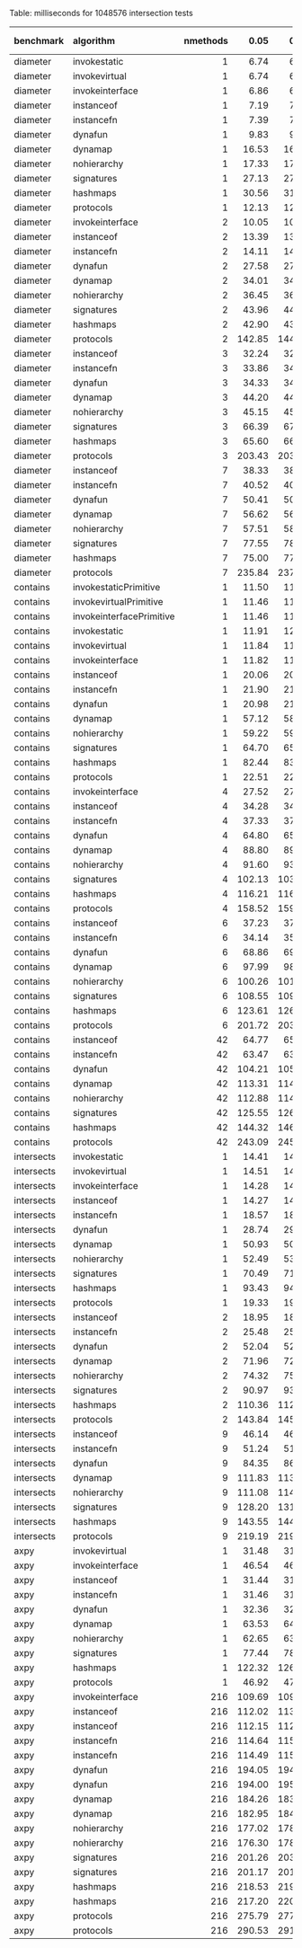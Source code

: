 Table: milliseconds for 1048576 intersection tests

|benchmark  |algorithm                | nmethods|   0.05|   0.50|   0.95|   mean| overhead 0.05| overhead 0.50| overhead 0.95| overhead mean| ns per op| overhead ns per op|
|:----------|:------------------------|--------:|------:|------:|------:|------:|-------------:|-------------:|-------------:|-------------:|---------:|------------------:|
|diameter   |invokestatic             |        1|   6.74|   6.76|   6.90|   6.79|         -0.01|         -0.01|          0.00|         -0.01|      6.47|              -0.43|
|diameter   |invokevirtual            |        1|   6.74|   6.76|   6.78|   6.76|         -0.01|         -0.01|         -0.01|         -0.01|      6.45|              -0.45|
|diameter   |invokeinterface          |        1|   6.86|   6.89|   6.95|   6.91|          0.00|          0.00|          0.00|          0.00|      6.59|              -0.31|
|diameter   |instanceof               |        1|   7.19|   7.23|   7.26|   7.23|          0.00|          0.00|          0.00|          0.00|      6.90|               0.00|
|diameter   |instancefn               |        1|   7.39|   7.41|   7.45|   7.43|          0.00|          0.00|          0.00|          0.00|      7.08|               0.19|
|diameter   |dynafun                  |        1|   9.83|   9.84|   9.91|   9.88|          0.04|          0.03|          0.03|          0.03|      9.42|               2.52|
|diameter   |dynamap                  |        1|  16.53|  16.66|  16.78|  16.67|          0.13|          0.13|          0.12|          0.12|     15.89|               9.00|
|diameter   |nohierarchy              |        1|  17.33|  17.58|  17.67|  17.53|          0.14|          0.14|          0.14|          0.14|     16.71|               9.82|
|diameter   |signatures               |        1|  27.13|  27.65|  28.10|  27.58|          0.27|          0.27|          0.27|          0.27|     26.31|              19.41|
|diameter   |hashmaps                 |        1|  30.56|  31.48|  31.77|  31.23|          0.31|          0.32|          0.32|          0.32|     29.78|              22.89|
|diameter   |protocols                |        1|  12.13|  12.22|  12.28|  12.19|          0.07|          0.07|          0.07|          0.07|     11.63|               4.73|
|diameter   |invokeinterface          |        2|  10.05|  10.08|  10.13|  10.09|         -0.04|         -0.04|         -0.04|         -0.04|      9.62|              -3.20|
|diameter   |instanceof               |        2|  13.39|  13.44|  13.50|  13.44|          0.00|          0.00|          0.00|          0.00|     12.82|               0.00|
|diameter   |instancefn               |        2|  14.11|  14.15|  14.18|  14.15|          0.01|          0.01|          0.01|          0.01|     13.50|               0.67|
|diameter   |dynafun                  |        2|  27.58|  27.78|  28.11|  27.83|          0.17|          0.17|          0.17|          0.17|     26.54|              13.72|
|diameter   |dynamap                  |        2|  34.01|  34.24|  34.68|  34.30|          0.25|          0.25|          0.25|          0.25|     32.71|              19.89|
|diameter   |nohierarchy              |        2|  36.45|  36.74|  37.09|  36.79|          0.28|          0.28|          0.28|          0.28|     35.09|              22.27|
|diameter   |signatures               |        2|  43.96|  44.46|  44.95|  44.51|          0.37|          0.37|          0.37|          0.37|     42.45|              29.63|
|diameter   |hashmaps                 |        2|  42.90|  43.49|  43.68|  43.25|          0.36|          0.36|          0.35|          0.35|     41.25|              28.42|
|diameter   |protocols                |        2| 142.85| 144.33| 144.46| 143.67|          1.56|          1.56|          1.54|          1.55|    137.02|             124.19|
|diameter   |instanceof               |        3|  32.24|  32.31|  32.67|  32.38|          0.00|          0.00|          0.00|          0.00|     30.88|               0.00|
|diameter   |instancefn               |        3|  33.86|  34.07|  34.16|  34.03|          0.02|          0.02|          0.02|          0.02|     32.45|               1.57|
|diameter   |dynafun                  |        3|  34.33|  34.45|  34.66|  34.46|          0.03|          0.03|          0.03|          0.03|     32.87|               1.99|
|diameter   |dynamap                  |        3|  44.20|  44.58|  45.10|  44.64|          0.16|          0.16|          0.16|          0.16|     42.57|              11.69|
|diameter   |nohierarchy              |        3|  45.15|  45.25|  45.54|  45.35|          0.17|          0.17|          0.17|          0.17|     43.25|              12.37|
|diameter   |signatures               |        3|  66.39|  67.09|  67.83|  67.15|          0.46|          0.46|          0.46|          0.46|     64.04|              33.16|
|diameter   |hashmaps                 |        3|  65.60|  66.19|  66.72|  66.11|          0.45|          0.45|          0.45|          0.45|     63.04|              32.17|
|diameter   |protocols                |        3| 203.43| 203.82| 204.83| 204.23|          2.32|          2.29|          2.27|          2.29|    194.77|             163.89|
|diameter   |instanceof               |        7|  38.33|  38.41|  38.71|  38.48|          0.00|          0.00|          0.00|          0.00|     36.70|               0.00|
|diameter   |instancefn               |        7|  40.52|  40.64|  40.78|  40.65|          0.03|          0.03|          0.02|          0.03|     38.77|               2.07|
|diameter   |dynafun                  |        7|  50.41|  50.92|  51.15|  50.84|          0.15|          0.15|          0.15|          0.15|     48.49|              11.79|
|diameter   |dynamap                  |        7|  56.62|  56.68|  57.60|  57.01|          0.22|          0.22|          0.22|          0.22|     54.36|              17.67|
|diameter   |nohierarchy              |        7|  57.51|  58.54|  58.70|  58.09|          0.23|          0.24|          0.23|          0.23|     55.40|              18.70|
|diameter   |signatures               |        7|  77.55|  78.16|  80.13|  78.62|          0.47|          0.47|          0.49|          0.48|     74.98|              38.28|
|diameter   |hashmaps                 |        7|  75.00|  77.27|  78.24|  76.48|          0.44|          0.46|          0.46|          0.45|     72.93|              36.24|
|diameter   |protocols                |        7| 235.84| 237.40| 238.11| 237.18|          2.38|          2.37|          2.34|          2.37|    226.19|             189.49|
|contains   |invokestaticPrimitive    |        1|  11.50|  11.52|  11.54|  11.52|          0.00|          0.00|          0.00|          0.00|     10.99|               0.00|
|contains   |invokevirtualPrimitive   |        1|  11.46|  11.49|  11.49|  11.48|          0.00|          0.00|          0.00|          0.00|     10.95|               0.00|
|contains   |invokeinterfacePrimitive |        1|  11.46|  11.54|  11.66|  11.52|          0.00|          0.00|          0.00|          0.00|     10.99|               0.00|
|contains   |invokestatic             |        1|  11.91|  12.12|  11.97|  11.94|         -0.01|         -0.01|         -0.01|         -0.01|     11.39|              -7.83|
|contains   |invokevirtual            |        1|  11.84|  11.86|  11.88|  11.87|         -0.02|         -0.01|         -0.02|         -0.01|     11.32|              -7.90|
|contains   |invokeinterface          |        1|  11.82|  11.84|  11.87|  11.85|         -0.02|         -0.01|         -0.02|         -0.01|     11.30|              -7.92|
|contains   |instanceof               |        1|  20.06|  20.12|  20.29|  20.15|          0.00|          0.00|          0.00|          0.00|     19.22|               0.00|
|contains   |instancefn               |        1|  21.90|  21.98|  22.19|  22.04|          0.00|          0.00|          0.00|          0.00|     21.02|               1.80|
|contains   |dynafun                  |        1|  20.98|  21.45|  21.29|  21.13|          0.00|          0.00|          0.00|          0.00|     20.15|               0.93|
|contains   |dynamap                  |        1|  57.12|  58.63|  59.26|  58.21|          0.07|          0.07|          0.07|          0.07|     55.52|              36.30|
|contains   |nohierarchy              |        1|  59.22|  59.44|  61.44|  60.45|          0.07|          0.07|          0.07|          0.07|     57.65|              38.43|
|contains   |signatures               |        1|  64.70|  65.93|  67.13|  65.96|          0.08|          0.08|          0.08|          0.08|     62.91|              43.69|
|contains   |hashmaps                 |        1|  82.44|  83.72|  85.60|  84.04|          0.11|          0.11|          0.12|          0.12|     80.15|              60.93|
|contains   |protocols                |        1|  22.51|  22.76|  22.86|  22.69|          0.00|          0.00|          0.00|          0.00|     21.64|               2.42|
|contains   |invokeinterface          |        4|  27.52|  27.60|  27.66|  27.61|         -0.01|         -0.01|         -0.01|         -0.01|     26.33|              -6.55|
|contains   |instanceof               |        4|  34.28|  34.43|  34.72|  34.48|          0.00|          0.00|          0.00|          0.00|     32.89|               0.00|
|contains   |instancefn               |        4|  37.33|  37.70|  37.79|  37.56|          0.01|          0.01|          0.01|          0.01|     35.82|               2.94|
|contains   |dynafun                  |        4|  64.80|  65.39|  66.74|  65.83|          0.05|          0.05|          0.06|          0.05|     62.78|              29.90|
|contains   |dynamap                  |        4|  88.80|  89.62|  91.08|  89.93|          0.10|          0.10|          0.10|          0.10|     85.76|              52.88|
|contains   |nohierarchy              |        4|  91.60|  93.10|  94.41|  93.13|          0.10|          0.10|          0.10|          0.10|     88.82|              55.93|
|contains   |signatures               |        4| 102.13| 103.32| 104.99| 103.54|          0.12|          0.12|          0.12|          0.12|     98.74|              65.86|
|contains   |hashmaps                 |        4| 116.21| 116.13| 121.16| 118.59|          0.14|          0.14|          0.15|          0.15|    113.09|              80.21|
|contains   |protocols                |        4| 158.52| 159.05| 159.68| 159.07|          0.22|          0.22|          0.22|          0.22|    151.70|             118.81|
|contains   |instanceof               |        6|  37.23|  37.51|  37.71|  37.50|          0.00|          0.00|          0.00|          0.00|     35.76|               0.00|
|contains   |instancefn               |        6|  34.14|  35.02|  34.73|  34.49|         -0.01|          0.00|         -0.01|         -0.01|     32.89|              -2.87|
|contains   |dynafun                  |        6|  68.86|  69.07|  70.51|  69.67|          0.06|          0.05|          0.06|          0.06|     66.45|              30.68|
|contains   |dynamap                  |        6|  97.99|  98.46| 100.27|  99.15|          0.11|          0.11|          0.11|          0.11|     94.56|              58.79|
|contains   |nohierarchy              |        6| 100.26| 101.43| 102.64| 101.47|          0.11|          0.11|          0.11|          0.11|     96.77|              61.01|
|contains   |signatures               |        6| 108.55| 109.54| 112.33| 110.46|          0.13|          0.12|          0.13|          0.13|    105.34|              69.58|
|contains   |hashmaps                 |        6| 123.61| 126.02| 128.29| 125.53|          0.15|          0.15|          0.16|          0.15|    119.72|              83.95|
|contains   |protocols                |        6| 201.72| 203.25| 203.78| 202.87|          0.29|          0.29|          0.29|          0.29|    193.47|             157.71|
|contains   |instanceof               |       42|  64.77|  65.43|  65.82|  65.30|          0.00|          0.00|          0.00|          0.00|     62.28|               0.00|
|contains   |instancefn               |       42|  63.47|  63.84|  64.60|  64.05|          0.00|          0.00|          0.00|          0.00|     61.08|              -1.20|
|contains   |dynafun                  |       42| 104.21| 105.68| 106.20| 105.06|          0.07|          0.07|          0.07|          0.07|    100.20|              37.92|
|contains   |dynamap                  |       42| 113.31| 114.10| 115.20| 114.20|          0.09|          0.09|          0.09|          0.09|    108.91|              46.63|
|contains   |nohierarchy              |       42| 112.88| 114.25| 115.32| 113.95|          0.09|          0.09|          0.09|          0.09|    108.67|              46.39|
|contains   |signatures               |       42| 125.55| 126.40| 129.16| 127.35|          0.11|          0.11|          0.11|          0.11|    121.46|              59.18|
|contains   |hashmaps                 |       42| 144.32| 146.93| 148.30| 145.88|          0.14|          0.15|          0.15|          0.14|    139.12|              76.84|
|contains   |protocols                |       42| 243.09| 245.71| 246.56| 245.15|          0.32|          0.32|          0.32|          0.32|    233.79|             171.51|
|intersects |invokestatic             |        1|  14.41|  14.66|  14.77|  14.63|          0.00|          0.00|          0.00|          0.00|     13.95|               0.32|
|intersects |invokevirtual            |        1|  14.51|  14.57|  14.69|  14.60|          0.00|          0.00|          0.00|          0.00|     13.92|               0.29|
|intersects |invokeinterface          |        1|  14.28|  14.29|  14.34|  14.32|          0.00|          0.00|          0.00|          0.00|     13.65|               0.02|
|intersects |instanceof               |        1|  14.27|  14.29|  14.33|  14.30|          0.00|          0.00|          0.00|          0.00|     13.64|               0.00|
|intersects |instancefn               |        1|  18.57|  18.59|  18.74|  18.68|          0.01|          0.01|          0.01|          0.01|     17.81|               4.18|
|intersects |dynafun                  |        1|  28.74|  29.41|  29.50|  29.19|          0.03|          0.03|          0.03|          0.03|     27.84|              14.20|
|intersects |dynamap                  |        1|  50.93|  50.65|  52.73|  51.64|          0.07|          0.06|          0.07|          0.07|     49.25|              35.62|
|intersects |nohierarchy              |        1|  52.49|  53.02|  54.69|  53.52|          0.07|          0.07|          0.07|          0.07|     51.04|              37.40|
|intersects |signatures               |        1|  70.49|  71.99|  74.91|  72.23|          0.10|          0.10|          0.11|          0.10|     68.89|              55.25|
|intersects |hashmaps                 |        1|  93.43|  94.17|  98.73|  95.84|          0.14|          0.14|          0.15|          0.14|     91.40|              77.76|
|intersects |protocols                |        1|  19.33|  19.41|  19.57|  19.47|          0.01|          0.01|          0.01|          0.01|     18.57|               4.93|
|intersects |instanceof               |        2|  18.95|  18.99|  19.09|  19.02|          0.00|          0.00|          0.00|          0.00|     18.14|               0.00|
|intersects |instancefn               |        2|  25.48|  25.62|  25.82|  25.66|          0.01|          0.01|          0.01|          0.01|     24.47|               6.33|
|intersects |dynafun                  |        2|  52.04|  52.94|  53.81|  53.06|          0.06|          0.06|          0.06|          0.06|     50.60|              32.46|
|intersects |dynamap                  |        2|  71.96|  72.25|  74.08|  72.97|          0.09|          0.09|          0.09|          0.09|     69.59|              51.46|
|intersects |nohierarchy              |        2|  74.32|  75.03|  76.18|  75.38|          0.10|          0.10|          0.10|          0.10|     71.89|              53.75|
|intersects |signatures               |        2|  90.97|  93.55|  95.43|  93.47|          0.13|          0.13|          0.13|          0.13|     89.14|              71.00|
|intersects |hashmaps                 |        2| 110.36| 112.56| 117.14| 113.35|          0.16|          0.16|          0.17|          0.16|    108.10|              89.97|
|intersects |protocols                |        2| 143.84| 145.81| 145.35| 144.61|          0.22|          0.22|          0.22|          0.22|    137.91|             119.78|
|intersects |instanceof               |        9|  46.14|  46.37|  46.80|  46.51|          0.00|          0.00|          0.00|          0.00|     44.36|               0.00|
|intersects |instancefn               |        9|  51.24|  51.70|  52.00|  51.61|          0.01|          0.01|          0.01|          0.01|     49.22|               4.86|
|intersects |dynafun                  |        9|  84.35|  86.34|  86.67|  85.49|          0.07|          0.07|          0.07|          0.07|     81.53|              37.17|
|intersects |dynamap                  |        9| 111.83| 113.61| 114.73| 113.55|          0.12|          0.12|          0.12|          0.12|    108.29|              63.93|
|intersects |nohierarchy              |        9| 111.08| 114.66| 118.96| 113.10|          0.12|          0.12|          0.13|          0.12|    107.86|              63.50|
|intersects |signatures               |        9| 128.20| 131.95| 132.93| 130.54|          0.15|          0.15|          0.15|          0.15|    124.49|              80.13|
|intersects |hashmaps                 |        9| 143.55| 144.84| 150.80| 146.84|          0.17|          0.17|          0.18|          0.18|    140.03|              95.67|
|intersects |protocols                |        9| 219.19| 219.86| 221.15| 220.19|          0.31|          0.31|          0.31|          0.31|    209.99|             165.63|
|axpy       |invokevirtual            |        1|  31.48|  31.73|  31.82|  31.64|          0.00|          0.00|          0.00|          0.00|     30.17|              -0.15|
|axpy       |invokeinterface          |        1|  46.54|  46.94|  47.13|  46.91|          0.04|          0.04|          0.04|          0.04|     44.74|              14.41|
|axpy       |instanceof               |        1|  31.44|  31.51|  32.83|  31.80|          0.00|          0.00|          0.00|          0.00|     30.33|               0.00|
|axpy       |instancefn               |        1|  31.46|  31.60|  31.88|  31.69|          0.00|          0.00|          0.00|          0.00|     30.22|              -0.11|
|axpy       |dynafun                  |        1|  32.36|  32.47|  32.68|  32.53|          0.00|          0.00|          0.00|          0.00|     31.03|               0.70|
|axpy       |dynamap                  |        1|  63.53|  64.58|  66.51|  64.83|          0.09|          0.09|          0.09|          0.09|     61.83|              31.50|
|axpy       |nohierarchy              |        1|  62.65|  63.80|  64.95|  63.67|          0.09|          0.09|          0.09|          0.09|     60.72|              30.39|
|axpy       |signatures               |        1|  77.44|  78.27|  80.70|  79.06|          0.13|          0.13|          0.13|          0.13|     75.40|              45.07|
|axpy       |hashmaps                 |        1| 122.32| 126.95| 128.79| 125.31|          0.26|          0.26|          0.26|          0.26|    119.51|              89.18|
|axpy       |protocols                |        1|  46.92|  47.16|  47.47|  47.24|          0.04|          0.04|          0.04|          0.04|     45.05|              14.72|
|axpy       |invokeinterface          |      216| 109.69| 109.95| 112.14| 110.77|         -0.01|         -0.01|         -0.01|         -0.01|    105.64|              -2.39|
|axpy       |instanceof               |      216| 112.02| 113.64| 114.30| 113.28|          0.00|          0.00|          0.00|          0.00|    108.03|               0.00|
|axpy       |instanceof               |      216| 112.15| 112.91| 114.26| 113.06|          0.00|          0.00|          0.00|          0.00|    107.82|               0.00|
|axpy       |instancefn               |      216| 114.64| 115.63| 116.99| 115.88|          0.01|          0.00|          0.01|          0.01|    110.51|               2.48|
|axpy       |instancefn               |      216| 114.49| 115.59| 117.01| 115.90|          0.01|          0.01|          0.01|          0.01|    110.53|               2.71|
|axpy       |dynafun                  |      216| 194.05| 194.98| 198.86| 196.24|          0.20|          0.20|          0.20|          0.20|    187.15|              79.12|
|axpy       |dynafun                  |      216| 194.00| 195.12| 198.24| 195.89|          0.20|          0.20|          0.20|          0.20|    186.81|              78.99|
|axpy       |dynamap                  |      216| 184.26| 183.62| 187.92| 185.84|          0.18|          0.17|          0.18|          0.18|    177.23|              69.20|
|axpy       |dynamap                  |      216| 182.95| 184.79| 187.06| 184.94|          0.18|          0.18|          0.18|          0.18|    176.37|              68.55|
|axpy       |nohierarchy              |      216| 177.02| 178.12| 179.85| 178.59|          0.16|          0.16|          0.16|          0.16|    170.32|              62.29|
|axpy       |nohierarchy              |      216| 176.30| 178.69| 179.61| 178.17|          0.16|          0.16|          0.16|          0.16|    169.91|              62.09|
|axpy       |signatures               |      216| 201.26| 203.22| 206.92| 204.19|          0.22|          0.22|          0.22|          0.22|    194.74|              86.71|
|axpy       |signatures               |      216| 201.17| 201.99| 206.16| 203.59|          0.22|          0.22|          0.22|          0.22|    194.15|              86.34|
|axpy       |hashmaps                 |      216| 218.53| 219.47| 241.54| 223.80|          0.26|          0.26|          0.31|          0.27|    213.43|             105.40|
|axpy       |hashmaps                 |      216| 217.20| 220.46| 227.81| 220.91|          0.26|          0.26|          0.27|          0.26|    210.68|             102.86|
|axpy       |protocols                |      216| 275.79| 277.63| 279.53| 277.83|          0.41|          0.41|          0.40|          0.40|    264.96|             156.93|
|axpy       |protocols                |      216| 290.53| 291.53| 294.76| 292.44|          0.44|          0.44|          0.44|          0.44|    278.89|             171.07|
